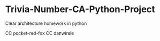 # Trivia-Number-CA-Python-Project

Clear architecture homework in python

CC pocket-red-fox
CC danwirele
